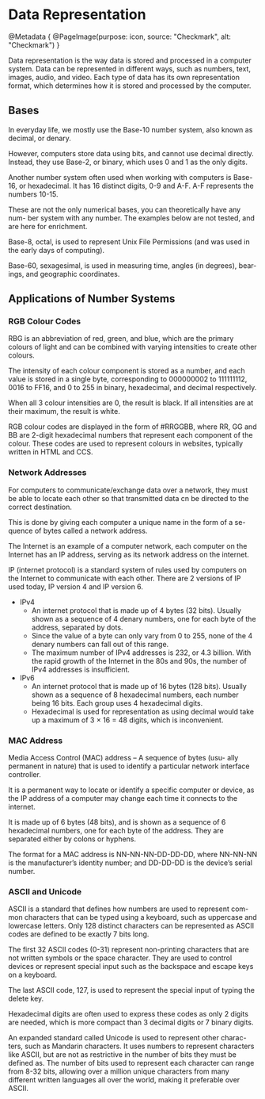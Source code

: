 # Data Representation

@Metadata {
    @PageImage(purpose: icon, source: "Checkmark", alt: "Checkmark")
}

Data representation is the way data is stored and processed in a computer system. Data can be represented in different 
ways, such as numbers, text, images, audio, and video. Each type of data has its own representation format, which determines 
how it is stored and processed by the computer.

## Bases

In everyday life, we mostly use the Base-10 number system, also known as decimal, or denary.

However, computers store data using bits, and cannot use decimal directly. Instead, they use Base-2, or binary, which 
uses 0 and 1 as the only digits.

Another number system often used when working with computers is Base-16, or hexadecimal. It has 16 distinct digits, 0-9 
and A-F. A-F represents the numbers 10-15.

These are not the only numerical bases, you can theoretically have any num- ber system with any number. The examples 
below are not tested, and are here for enrichment.

Base-8, octal, is used to represent Unix File Permissions (and was used in the early days of computing).

Base-60, sexagesimal, is used in measuring time, angles (in degrees), bear- ings, and geographic coordinates.

## Applications of Number Systems

### RGB Colour Codes
RBG is an abbreviation of red, green, and blue, which are the primary colours of light and can be combined with varying 
intensities to create other colours.

The intensity of each colour component is stored as a number, and each value is stored in a single byte, corresponding 
to 000000002 to 111111112, 0016 to FF16, and 0 to 255 in binary, hexadecimal, and decimal respectively.

When all 3 colour intensities are 0, the result is black. If all intensities are at their maximum, the result is white.

RGB colour codes are displayed in the form of #RRGGBB, where RR, GG and BB are 2-digit hexadecimal numbers that represent 
each component of the colour. These codes are used to represent colours in websites, typically written in HTML and CCS.

### Network Addresses
For computers to communicate/exchange data over a network, they must be able to locate each other so that transmitted 
data cn be directed to the correct destination.

This is done by giving each computer a unique name in the form of a se- quence of bytes called a network address.

The Internet is an example of a computer network, each computer on the Internet has an IP address, serving as its network 
address on the internet.

IP (internet protocol) is a standard system of rules used by computers on the Internet to communicate with each other. 
There are 2 versions of IP used today, IP version 4 and IP version 6.

- IPv4 
    - An internet protocol that is made up of 4 bytes (32 bits). Usually shown as a sequence of 4 denary 
    numbers, one for each byte of the address, separated by dots.
    - Since the value of a byte can only vary from 0 to 255, none of the 4 denary numbers can fall out of this range.
    - The maximum number of IPv4 addresses is 232, or 4.3 billion. With the rapid growth of the Internet in the 80s and 
    90s, the number of IPv4 addresses is insufficient.
- IPv6 
    - An internet protocol that is made up of 16 bytes (128 bits). Usually shown as a sequence of 8 hexadecimal numbers, each
    number being 16 bits. Each group uses 4 hexadecimal digits.
    - Hexadecimal is used for representation as using decimal would take up a maximum of 3 × 16 = 48 digits, which is inconvenient.

### MAC Address
Media Access Control (MAC) address – A sequence of bytes (usu- ally permanent in nature) that is used to identify a particular 
network interface controller.

It is a permanent way to locate or identify a specific computer or device, as the IP address of a computer may change each time 
it connects to the internet.

It is made up of 6 bytes (48 bits), and is shown as a sequence of 6 hexadecimal numbers, one for each byte of the address. They 
are separated either by colons or hyphens.

The format for a MAC address is NN-NN-NN-DD-DD-DD, where NN-NN-NN is the manufacturer’s identity number; and DD-DD-DD is the 
device’s serial number.

### ASCII and Unicode
ASCII is a standard that defines how numbers are used to represent com- mon characters that can be typed using a keyboard, 
such as uppercase and lowercase letters. Only 128 distinct characters can be represented as ASCII codes are defined to be 
exactly 7 bits long.

The first 32 ASCII codes (0-31) represent non-printing characters that are not written symbols or the space character. They 
are used to control devices or represent special input such as the backspace and escape keys on a keyboard.

The last ASCII code, 127, is used to represent the special input of typing the delete key.

Hexadecimal digits are often used to express these codes as only 2 digits are needed, which is more compact than 3 decimal digits 
or 7 binary digits.

An expanded standard called Unicode is used to represent other charac- ters, such as Mandarin characters. It uses numbers to 
represent characters like ASCII, but are not as restrictive in the number of bits they must be defined as. The number of bits 
used to represent each character can range from 8-32 bits, allowing over a million unique characters from many different written 
languages all over the world, making it preferable over ASCII.
